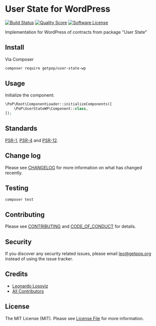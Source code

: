 # User State for WordPress

[![Build Status][ico-travis]][link-travis]
[![Quality Score][ico-code-quality]][link-code-quality]
[![Software License][ico-license]](LICENSE.md)

<!--
[![Latest Version on Packagist][ico-version]][link-packagist]
[![Coverage Status][ico-scrutinizer]][link-scrutinizer]
[![Total Downloads][ico-downloads]][link-downloads]
-->

Implementation for WordPress of contracts from package "User State"

## Install

Via Composer

``` bash
composer require getpop/user-state-wp
```

## Usage

Initialize the component:

``` php
\PoP\Root\ComponentLoader::initializeComponents([
    \PoP\UserStateWP\Component::class,
]);
```

## Standards

[PSR-1](https://www.php-fig.org/psr/psr-1), [PSR-4](https://www.php-fig.org/psr/psr-4) and [PSR-12](https://www.php-fig.org/psr/psr-12).

## Change log

Please see [CHANGELOG](CHANGELOG.md) for more information on what has changed recently.

## Testing

``` bash
composer test
```

## Contributing

Please see [CONTRIBUTING](CONTRIBUTING.md) and [CODE_OF_CONDUCT](CODE_OF_CONDUCT.md) for details.

## Security

If you discover any security related issues, please email leo@getpop.org instead of using the issue tracker.

## Credits

- [Leonardo Losoviz][link-author]
- [All Contributors][link-contributors]

## License

The MIT License (MIT). Please see [License File](LICENSE.md) for more information.

[ico-version]: https://img.shields.io/packagist/v/getpop/user-state-wp.svg?style=flat-square
[ico-license]: https://img.shields.io/badge/license-MIT-brightgreen.svg?style=flat-square
[ico-travis]: https://img.shields.io/travis/getpop/user-state-wp/master.svg?style=flat-square
[ico-scrutinizer]: https://img.shields.io/scrutinizer/coverage/g/getpop/user-state-wp.svg?style=flat-square
[ico-code-quality]: https://img.shields.io/scrutinizer/g/getpop/user-state-wp.svg?style=flat-square
[ico-downloads]: https://img.shields.io/packagist/dt/getpop/user-state-wp.svg?style=flat-square

[link-packagist]: https://packagist.org/packages/getpop/user-state-wp
[link-travis]: https://travis-ci.org/getpop/user-state-wp
[link-scrutinizer]: https://scrutinizer-ci.com/g/getpop/user-state-wp/code-structure
[link-code-quality]: https://scrutinizer-ci.com/g/getpop/user-state-wp
[link-downloads]: https://packagist.org/packages/getpop/user-state-wp
[link-author]: https://github.com/leoloso
[link-contributors]: ../../contributors
